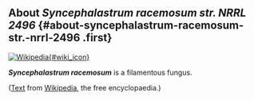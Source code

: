 About *Syncephalastrum racemosum str. NRRL 2496* {#about-syncephalastrum-racemosum-str.-nrrl-2496 .first}
------------------------------------------------

[![Wikipedia](/img/wikipedia_logo_v2_en.png){#wiki_icon}](http://en.wikipedia.org/wiki/Syncephalastrum_racemosum)

***Syncephalastrum racemosum*** is a filamentous fungus.

([Text](http://en.wikipedia.org/wiki/Syncephalastrum_racemosum) from
[Wikipedia](http://en.wikipedia.org/), the free encyclopaedia.)
